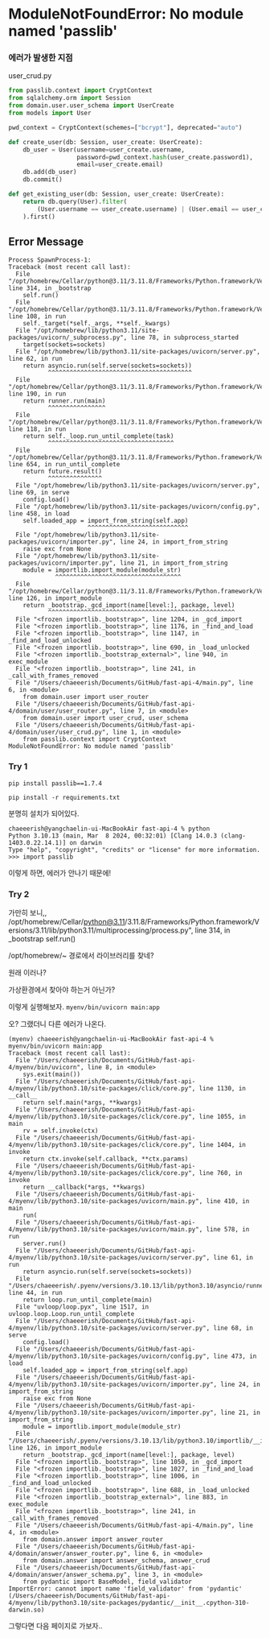 # ModuleNotFoundError: No module named 'passlib'

### 에러가 발생한 지점
user_crud.py
```python
from passlib.context import CryptContext
from sqlalchemy.orm import Session
from domain.user.user_schema import UserCreate
from models import User

pwd_context = CryptContext(schemes=["bcrypt"], deprecated="auto")

def create_user(db: Session, user_create: UserCreate):
    db_user = User(username=user_create.username,
                   password=pwd_context.hash(user_create.password1),
                   email=user_create.email)
    db.add(db_user)
    db.commit()

def get_existing_user(db: Session, user_create: UserCreate):
    return db.query(User).filter(
        (User.username == user_create.username) | (User.email == user_create.email)
    ).first()
```

## Error Message
```
Process SpawnProcess-1:
Traceback (most recent call last):
  File "/opt/homebrew/Cellar/python@3.11/3.11.8/Frameworks/Python.framework/Versions/3.11/lib/python3.11/multiprocessing/process.py", line 314, in _bootstrap
    self.run()
  File "/opt/homebrew/Cellar/python@3.11/3.11.8/Frameworks/Python.framework/Versions/3.11/lib/python3.11/multiprocessing/process.py", line 108, in run
    self._target(*self._args, **self._kwargs)
  File "/opt/homebrew/lib/python3.11/site-packages/uvicorn/_subprocess.py", line 78, in subprocess_started
    target(sockets=sockets)
  File "/opt/homebrew/lib/python3.11/site-packages/uvicorn/server.py", line 62, in run
    return asyncio.run(self.serve(sockets=sockets))
           ^^^^^^^^^^^^^^^^^^^^^^^^^^^^^^^^^^^^^^^^
  File "/opt/homebrew/Cellar/python@3.11/3.11.8/Frameworks/Python.framework/Versions/3.11/lib/python3.11/asyncio/runners.py", line 190, in run
    return runner.run(main)
           ^^^^^^^^^^^^^^^^
  File "/opt/homebrew/Cellar/python@3.11/3.11.8/Frameworks/Python.framework/Versions/3.11/lib/python3.11/asyncio/runners.py", line 118, in run
    return self._loop.run_until_complete(task)
           ^^^^^^^^^^^^^^^^^^^^^^^^^^^^^^^^^^^
  File "/opt/homebrew/Cellar/python@3.11/3.11.8/Frameworks/Python.framework/Versions/3.11/lib/python3.11/asyncio/base_events.py", line 654, in run_until_complete
    return future.result()
           ^^^^^^^^^^^^^^^
  File "/opt/homebrew/lib/python3.11/site-packages/uvicorn/server.py", line 69, in serve
    config.load()
  File "/opt/homebrew/lib/python3.11/site-packages/uvicorn/config.py", line 458, in load
    self.loaded_app = import_from_string(self.app)
                      ^^^^^^^^^^^^^^^^^^^^^^^^^^^^
  File "/opt/homebrew/lib/python3.11/site-packages/uvicorn/importer.py", line 24, in import_from_string
    raise exc from None
  File "/opt/homebrew/lib/python3.11/site-packages/uvicorn/importer.py", line 21, in import_from_string
    module = importlib.import_module(module_str)
             ^^^^^^^^^^^^^^^^^^^^^^^^^^^^^^^^^^^
  File "/opt/homebrew/Cellar/python@3.11/3.11.8/Frameworks/Python.framework/Versions/3.11/lib/python3.11/importlib/__init__.py", line 126, in import_module
    return _bootstrap._gcd_import(name[level:], package, level)
           ^^^^^^^^^^^^^^^^^^^^^^^^^^^^^^^^^^^^^^^^^^^^^^^^^^^^
  File "<frozen importlib._bootstrap>", line 1204, in _gcd_import
  File "<frozen importlib._bootstrap>", line 1176, in _find_and_load
  File "<frozen importlib._bootstrap>", line 1147, in _find_and_load_unlocked
  File "<frozen importlib._bootstrap>", line 690, in _load_unlocked
  File "<frozen importlib._bootstrap_external>", line 940, in exec_module
  File "<frozen importlib._bootstrap>", line 241, in _call_with_frames_removed
  File "/Users/chaeeerish/Documents/GitHub/fast-api-4/main.py", line 6, in <module>
    from domain.user import user_router
  File "/Users/chaeeerish/Documents/GitHub/fast-api-4/domain/user/user_router.py", line 7, in <module>
    from domain.user import user_crud, user_schema
  File "/Users/chaeeerish/Documents/GitHub/fast-api-4/domain/user/user_crud.py", line 1, in <module>
    from passlib.context import CryptContext
ModuleNotFoundError: No module named 'passlib'
```

### Try 1
```
pip install passlib==1.7.4
```
```
pip install -r requirements.txt
```

분명히 설치가 되어있다.
```
chaeeerish@yangchaelin-ui-MacBookAir fast-api-4 % python
Python 3.10.13 (main, Mar  8 2024, 00:32:01) [Clang 14.0.3 (clang-1403.0.22.14.1)] on darwin
Type "help", "copyright", "credits" or "license" for more information.
>>> import passlib
```
이렇게 하면, 에러가 안나기 때문에!

### Try 2
가만히 보니,,
/opt/homebrew/Cellar/python@3.11/3.11.8/Frameworks/Python.framework/Versions/3.11/lib/python3.11/multiprocessing/process.py", line 314, in _bootstrap
    self.run()

/opt/homebrew/~ 경로에서 라이브러리를 찾네?

원래 이러나?

가상환경에서 찾아야 하는거 아닌가?

이렇게 실행해보자.
```myenv/bin/uvicorn main:app```

오? 그랬더니 다른 에러가 나온다.
```
(myenv) chaeeerish@yangchaelin-ui-MacBookAir fast-api-4 % myenv/bin/uvicorn main:app
Traceback (most recent call last):
  File "/Users/chaeeerish/Documents/GitHub/fast-api-4/myenv/bin/uvicorn", line 8, in <module>
    sys.exit(main())
  File "/Users/chaeeerish/Documents/GitHub/fast-api-4/myenv/lib/python3.10/site-packages/click/core.py", line 1130, in __call__
    return self.main(*args, **kwargs)
  File "/Users/chaeeerish/Documents/GitHub/fast-api-4/myenv/lib/python3.10/site-packages/click/core.py", line 1055, in main
    rv = self.invoke(ctx)
  File "/Users/chaeeerish/Documents/GitHub/fast-api-4/myenv/lib/python3.10/site-packages/click/core.py", line 1404, in invoke
    return ctx.invoke(self.callback, **ctx.params)
  File "/Users/chaeeerish/Documents/GitHub/fast-api-4/myenv/lib/python3.10/site-packages/click/core.py", line 760, in invoke
    return __callback(*args, **kwargs)
  File "/Users/chaeeerish/Documents/GitHub/fast-api-4/myenv/lib/python3.10/site-packages/uvicorn/main.py", line 410, in main
    run(
  File "/Users/chaeeerish/Documents/GitHub/fast-api-4/myenv/lib/python3.10/site-packages/uvicorn/main.py", line 578, in run
    server.run()
  File "/Users/chaeeerish/Documents/GitHub/fast-api-4/myenv/lib/python3.10/site-packages/uvicorn/server.py", line 61, in run
    return asyncio.run(self.serve(sockets=sockets))
  File "/Users/chaeeerish/.pyenv/versions/3.10.13/lib/python3.10/asyncio/runners.py", line 44, in run
    return loop.run_until_complete(main)
  File "uvloop/loop.pyx", line 1517, in uvloop.loop.Loop.run_until_complete
  File "/Users/chaeeerish/Documents/GitHub/fast-api-4/myenv/lib/python3.10/site-packages/uvicorn/server.py", line 68, in serve
    config.load()
  File "/Users/chaeeerish/Documents/GitHub/fast-api-4/myenv/lib/python3.10/site-packages/uvicorn/config.py", line 473, in load
    self.loaded_app = import_from_string(self.app)
  File "/Users/chaeeerish/Documents/GitHub/fast-api-4/myenv/lib/python3.10/site-packages/uvicorn/importer.py", line 24, in import_from_string
    raise exc from None
  File "/Users/chaeeerish/Documents/GitHub/fast-api-4/myenv/lib/python3.10/site-packages/uvicorn/importer.py", line 21, in import_from_string
    module = importlib.import_module(module_str)
  File "/Users/chaeeerish/.pyenv/versions/3.10.13/lib/python3.10/importlib/__init__.py", line 126, in import_module
    return _bootstrap._gcd_import(name[level:], package, level)
  File "<frozen importlib._bootstrap>", line 1050, in _gcd_import
  File "<frozen importlib._bootstrap>", line 1027, in _find_and_load
  File "<frozen importlib._bootstrap>", line 1006, in _find_and_load_unlocked
  File "<frozen importlib._bootstrap>", line 688, in _load_unlocked
  File "<frozen importlib._bootstrap_external>", line 883, in exec_module
  File "<frozen importlib._bootstrap>", line 241, in _call_with_frames_removed
  File "/Users/chaeeerish/Documents/GitHub/fast-api-4/main.py", line 4, in <module>
    from domain.answer import answer_router
  File "/Users/chaeeerish/Documents/GitHub/fast-api-4/domain/answer/answer_router.py", line 6, in <module>
    from domain.answer import answer_schema, answer_crud
  File "/Users/chaeeerish/Documents/GitHub/fast-api-4/domain/answer/answer_schema.py", line 3, in <module>
    from pydantic import BaseModel, field_validator
ImportError: cannot import name 'field_validator' from 'pydantic' (/Users/chaeeerish/Documents/GitHub/fast-api-4/myenv/lib/python3.10/site-packages/pydantic/__init__.cpython-310-darwin.so)
```

그렇다면 다음 페이지로 가보자..